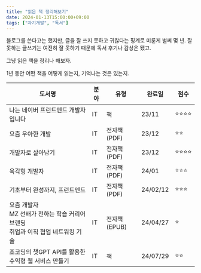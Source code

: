 ```yaml
---
title: "읽은 책 정리해보기"
date: 2024-01-13T15:00:00+09:00
tags: ["자기개발", "독서"]
---
```


블로그를 쓴다고는 했지만, 글을 잘 쓰지 못하고 귀찮다는 핑계로 미룬게 벌써 몇 년.
잘 못하는 글쓰기는 여전히 잘 못하기 때문에 독서 후기나 감상은 됐고.

그냥 읽은 책을 정리나 해보자.

1년 동안 어떤 책을 어떻게 읽는지, 기억나는 것은 있는지.

| **도서명**                                                                           | **분야** | **유형**     | **완료일** | **점수**     |
| ------------------------------------------------------------------------------------ | -------- | ------------ | ---------- | ------------ |
| 나는 네이버 프런트엔드 개발자입니다                                                  | IT       | 책           | 23/11      | ⭐️⭐️⭐️⭐️ |
| 요즘 우아한 개발                                                                     | IT       | 전자책(PDF)  | 23/12      | ⭐️⭐️       |
| 개발자로 살아남기                                                                    | IT       | 전자책(PDF)  | 23/12      | ⭐️⭐️⭐️⭐️ |
| 육각형 개발자                                                                        | IT       | 전자책(PDF)  | 24/01      | ⭐️⭐️⭐️    |
| 기초부터 완성까지, 프런트엔드                                                        | IT       | 전자책(PDF)  | 24/02/12   | ⭐️⭐️⭐️    |
| 요즘 개발자<br>MZ 선배가 전하는 학습 커리어 브랜딩<br>취업과 이직 협업 네트워킹 기술 | IT       | 전자책(EPUB) | 24/04/27   | ⭐️          |
| 조코딩의 챗GPT API를 활용한 수익형 웹 서비스 만들기                                  | IT       | 책           | 24/07/29   | ⭐️⭐️       |
